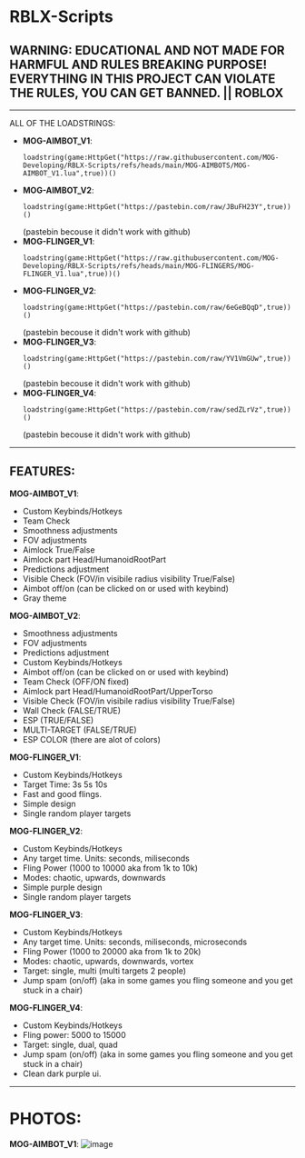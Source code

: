 # RBLX-Scripts

## WARNING: EDUCATIONAL AND NOT MADE FOR HARMFUL AND RULES BREAKING PURPOSE! EVERYTHING IN THIS PROJECT CAN VIOLATE THE RULES, YOU CAN GET BANNED. || ROBLOX

---

ALL OF THE LOADSTRINGS:

- **MOG-AIMBOT_V1**: <pre> ``loadstring(game:HttpGet("https://raw.githubusercontent.com/MOG-Developing/RBLX-Scripts/refs/heads/main/MOG-AIMBOTS/MOG-AIMBOT_V1.lua",true))()`` </pre>
- **MOG-AIMBOT_V2**: <pre> ``loadstring(game:HttpGet("https://pastebin.com/raw/JBuFH23Y",true))()`` </pre> (pastebin becouse it didn't work with github)
- **MOG-FLINGER_V1**: <pre> ``loadstring(game:HttpGet("https://raw.githubusercontent.com/MOG-Developing/RBLX-Scripts/refs/heads/main/MOG-FLINGERS/MOG-FLINGER_V1.lua",true))()`` </pre>
- **MOG-FLINGER_V2**: <pre> ``loadstring(game:HttpGet("https://pastebin.com/raw/6eGeBQqD",true))()`` </pre> (pastebin becouse it didn't work with github)
- **MOG-FLINGER_V3**: <pre> ``loadstring(game:HttpGet("https://pastebin.com/raw/YV1VmGUw",true))()`` </pre> (pastebin becouse it didn't work with github)
- **MOG-FLINGER_V4**: <pre> ``loadstring(game:HttpGet("https://pastebin.com/raw/sedZLrVz",true))()`` </pre> (pastebin becouse it didn't work with github)


---

## FEATURES:

**MOG-AIMBOT_V1**:
- Custom Keybinds/Hotkeys
- Team Check
- Smoothness adjustments
- FOV adjustments
- Aimlock True/False
- Aimlock part Head/HumanoidRootPart
- Predictions adjustment
- Visible Check (FOV/in visibile radius visibility True/False)
- Aimbot off/on (can be clicked on or used with keybind)
- Gray theme

**MOG-AIMBOT_V2**:
 - Smoothness adjustments
- FOV adjustments
- Predictions adjustment
- Custom Keybinds/Hotkeys
- Aimbot off/on (can be clicked on or used with keybind)
- Team Check (OFF/ON fixed)
- Aimlock part Head/HumanoidRootPart/UpperTorso
- Visible Check (FOV/in visibile radius visibility True/False)
- Wall Check (FALSE/TRUE)
- ESP (TRUE/FALSE)
- MULTI-TARGET (FALSE/TRUE)
- ESP COLOR (there are alot of colors)

**MOG-FLINGER_V1**:
- Custom Keybinds/Hotkeys
- Target Time: 3s 5s 10s
- Fast and good flings.
- Simple design
- Single random player targets

**MOG-FLINGER_V2**:
- Custom Keybinds/Hotkeys
- Any target time. Units: seconds, miliseconds
- Fling Power (1000 to 10000 aka from 1k to 10k)
- Modes: chaotic, upwards, downwards
- Simple purple design
- Single random player targets

**MOG-FLINGER_V3**:
- Custom Keybinds/Hotkeys
- Any target time. Units: seconds, miliseconds, microseconds
- Fling Power (1000 to 20000 aka from 1k to 20k)
- Modes: chaotic, upwards, downwards, vortex
- Target: single, multi (multi targets 2 people)
- Jump spam (on/off) (aka in some games you fling someone and you get stuck in a chair)

**MOG-FLINGER_V4**:
- Custom Keybinds/Hotkeys
- Fling power: 5000 to 15000
- Target: single, dual, quad
- Jump spam (on/off) (aka in some games you fling someone and you get stuck in a chair)
- Clean dark purple ui.

---


# PHOTOS:

**MOG-AIMBOT_V1**: ![image](https://github.com/user-attachments/assets/c81b474a-4620-4355-88cd-049518bfee90)




